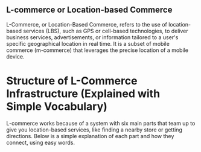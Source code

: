 ## L-commerce or Location-based Commerce

L-Commerce, or Location-Based Commerce, refers to the use of location-based services (LBS), such as GPS or cell-based technologies, to deliver business services, advertisements, or information tailored to a user's specific geographical location in real time. It is a subset of mobile commerce (m-commerce) that leverages the precise location of a mobile device.

# Structure of L-Commerce Infrastructure (Explained with Simple Vocabulary)

L-commerce works because of a system with six main parts that team up to give you location-based services, like finding a nearby store or getting directions. Below is a simple explanation of each part and how they connect, using easy words.